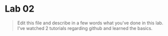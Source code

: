 # Lab 02

> Edit this file and describe in a few words what you've done in this lab.
I've watched 2 tutorials regarding github and learned the basics.


